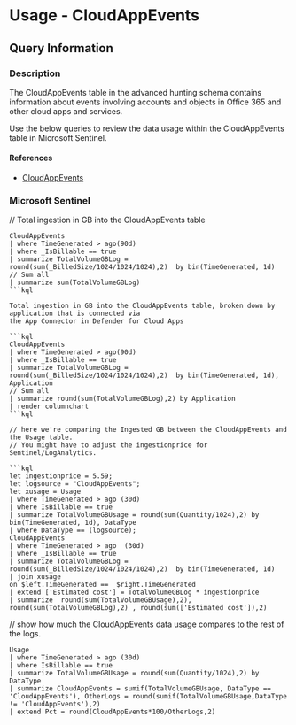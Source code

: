 # Usage - CloudAppEvents

## Query Information

### Description

The CloudAppEvents table in the advanced hunting schema contains information about events involving accounts and objects in Office 365 and other cloud apps and services.

Use the below queries to review the data usage within the CloudAppEvents table in Microsoft Sentinel.

#### References

- [CloudAppEvents](https://learn.microsoft.com/en-us/microsoft-365/security/defender/advanced-hunting-cloudappevents-table?view=o365-worldwide)

### Microsoft Sentinel

// Total ingestion in GB into the CloudAppEvents table

```kql
CloudAppEvents
| where TimeGenerated > ago(90d)
| where _IsBillable == true
| summarize TotalVolumeGBLog = round(sum(_BilledSize/1024/1024/1024),2)  by bin(TimeGenerated, 1d) 
// Sum all
| summarize sum(TotalVolumeGBLog) 
```kql

Total ingestion in GB into the CloudAppEvents table, broken down by application that is connected via
the App Connector in Defender for Cloud Apps

```kql
CloudAppEvents
| where TimeGenerated > ago(90d)
| where _IsBillable == true
| summarize TotalVolumeGBLog = round(sum(_BilledSize/1024/1024/1024),2)  by bin(TimeGenerated, 1d), Application
// Sum all
| summarize round(sum(TotalVolumeGBLog),2) by Application
| render columnchart  
```kql

// here we're comparing the Ingested GB between the CloudAppEvents and the Usage table. 
// You might have to adjust the ingestionprice for Sentinel/LogAnalytics.

```kql
let ingestionprice = 5.59;
let logsource = "CloudAppEvents";
let xusage = Usage
| where TimeGenerated > ago (30d)
| where IsBillable == true
| summarize TotalVolumeGBUsage = round(sum(Quantity/1024),2) by bin(TimeGenerated, 1d), DataType
| where DataType == (logsource);
CloudAppEvents
| where TimeGenerated > ago  (30d)
| where _IsBillable == true
| summarize TotalVolumeGBLog = round(sum(_BilledSize/1024/1024/1024),2)  by bin(TimeGenerated, 1d)
| join xusage
on $left.TimeGenerated ==  $right.TimeGenerated
| extend ['Estimated cost'] = TotalVolumeGBLog * ingestionprice
| summarize  round(sum(TotalVolumeGBUsage),2), round(sum(TotalVolumeGBLog),2) , round(sum(['Estimated cost']),2)
```

// show how much the CloudAppEvents data usage compares to the rest of the logs.

```kql
Usage
| where TimeGenerated > ago (30d)
| where IsBillable == true
| summarize TotalVolumeGBUsage = round(sum(Quantity/1024),2) by DataType
| summarize CloudAppEvents = sumif(TotalVolumeGBUsage, DataType == 'CloudAppEvents'), OtherLogs = round(sumif(TotalVolumeGBUsage,DataType != 'CloudAppEvents'),2)
| extend Pct = round(CloudAppEvents*100/OtherLogs,2)
```
